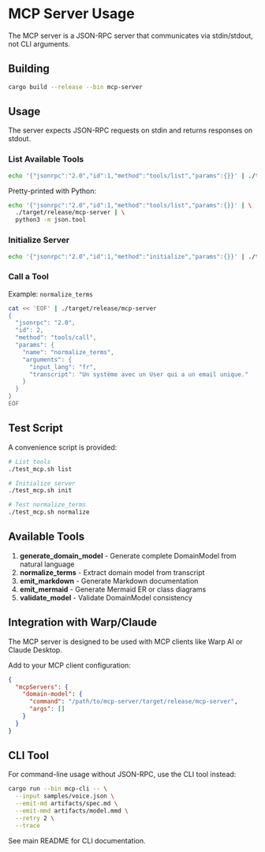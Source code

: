 # MCP Server Usage

The MCP server is a JSON-RPC server that communicates via stdin/stdout, not CLI arguments.

## Building

```bash
cargo build --release --bin mcp-server
```

## Usage

The server expects JSON-RPC requests on stdin and returns responses on stdout.

### List Available Tools

```bash
echo '{"jsonrpc":"2.0","id":1,"method":"tools/list","params":{}}' | ./target/release/mcp-server
```

Pretty-printed with Python:
```bash
echo '{"jsonrpc":"2.0","id":1,"method":"tools/list","params":{}}' | \
  ./target/release/mcp-server | \
  python3 -m json.tool
```

### Initialize Server

```bash
echo '{"jsonrpc":"2.0","id":1,"method":"initialize","params":{}}' | ./target/release/mcp-server
```

### Call a Tool

Example: `normalize_terms`

```bash
cat << 'EOF' | ./target/release/mcp-server
{
  "jsonrpc": "2.0",
  "id": 2,
  "method": "tools/call",
  "params": {
    "name": "normalize_terms",
    "arguments": {
      "input_lang": "fr",
      "transcript": "Un système avec un User qui a un email unique."
    }
  }
}
EOF
```

## Test Script

A convenience script is provided:

```bash
# List tools
./test_mcp.sh list

# Initialize server
./test_mcp.sh init

# Test normalize_terms
./test_mcp.sh normalize
```

## Available Tools

1. **generate_domain_model** - Generate complete DomainModel from natural language
2. **normalize_terms** - Extract domain model from transcript
3. **emit_markdown** - Generate Markdown documentation
4. **emit_mermaid** - Generate Mermaid ER or class diagrams
5. **validate_model** - Validate DomainModel consistency

## Integration with Warp/Claude

The MCP server is designed to be used with MCP clients like Warp AI or Claude Desktop.

Add to your MCP client configuration:

```json
{
  "mcpServers": {
    "domain-model": {
      "command": "/path/to/mcp-server/target/release/mcp-server",
      "args": []
    }
  }
}
```

## CLI Tool

For command-line usage without JSON-RPC, use the CLI tool instead:

```bash
cargo run --bin mcp-cli -- \
  --input samples/voice.json \
  --emit-md artifacts/spec.md \
  --emit-mmd artifacts/model.mmd \
  --retry 2 \
  --trace
```

See main README for CLI documentation.
